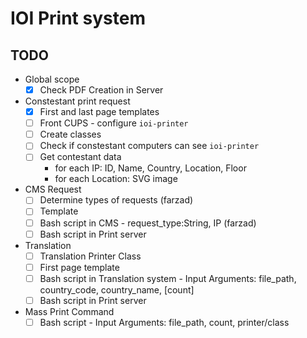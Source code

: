 # IOI Print system


## TODO

- Global scope
    - [x] Check PDF Creation in Server

- Constestant print request
    - [x] First and last page templates
    - [ ] Front CUPS - configure `ioi-printer`
    - [ ] Create classes
    - [ ] Check if constestant computers can see `ioi-printer`
    - [ ] Get contestant data
        - for each IP: ID, Name, Country, Location, Floor
        - for each Location: SVG image

- CMS Request
    - [ ] Determine types of requests (farzad)
    - [ ] Template
    - [ ] Bash script in CMS - request_type:String, IP (farzad)
    - [ ] Bash script in Print server

- Translation
    - [ ] Translation Printer Class
    - [ ] First page template
    - [ ] Bash script in Translation system - Input Arguments: file_path, country_code, country_name, [count]
    - [ ] Bash script in Print server

- Mass Print Command
    - [ ] Bash script - Input Arguments: file_path, count, printer/class
